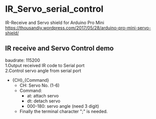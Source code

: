 # IR_Servo_serial_control
IR-Receive and Servo shield for Arduino Pro Mini  
https://thousandiy.wordpress.com/2017/05/28/arduino-pro-mini-servo-shield/

## IR receive and Servo Control demo  
baudrate: 115200  
1.Output received IR code to Serial port  
2.Control servo angle from serial port  
- {CH}_{Command}  
    - CH: Servo No. (1-6)  
    - Command:  
        - at: attach servo  
        - dt: detach servo  
        - 000-180: servo angle (need 3 digit)  
    - Finally the terminal character ";" is needed.
